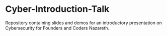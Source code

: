 # Cyber-Introduction-Talk
Repository containing slides and demos for an introductory presentation on Cybersecurity for Founders and Coders Nazareth.
